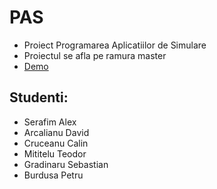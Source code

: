 # PAS
- Proiect Programarea Aplicatiilor de Simulare
- Proiectul se afla pe ramura master
- [Demo](https://youtu.be/veJJ27JAIRM)
## Studenti:
- Serafim Alex
- Arcalianu David
- Cruceanu Calin
- Mititelu Teodor
- Gradinaru Sebastian
- Burdusa Petru
